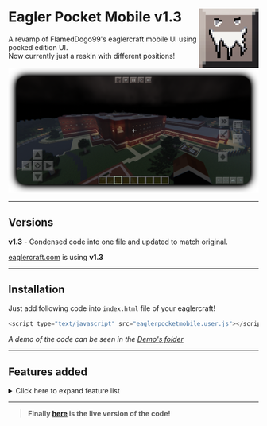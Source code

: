 # <img src=".github/assets/logo.png" alt="EPM Logo" align="right" width="120px">Eagler Pocket Mobile v1.3
 A revamp of FlamedDogo99's eaglercraft mobile UI using pocked edition UI.<br>
 Now currently just a reskin with different positions!


<img src=".github/assets/ingame.png" alt="Ingame Photo"><br>

<hr>

 ## Versions
 __v1.3__ - Condensed code into one file and updated to match original.<br>

 [eaglercraft.com](https://eaglercraft.com) is using __v1.3__

 <hr>

## Installation
 Just add following code into `index.html` file of your eaglercraft!<br>

 ```javascript
<script type="text/javascript" src="eaglerpocketmobile.user.js"></script>
 ```
 
 _A demo of the code can be seen in the [Demo's folder](https://github.com/irv77/EaglerPocketMobile/tree/main/demo/)_

<hr>

## Features added

<details>
<summary>Click here to expand feature list</summary>

- [x] Strafe buttons when holding forward
- [x] Crouch lock on hold
- [x] Sprint button (sperate from double tapping forward)
- [ ] Misc Platform support (Controller, Keyboard arrows, etc)
- [ ] Cancel button for file upload
- [ ] Styling for file upload
- [x] Back button for Kiwi browser?
- [x] Re-orginize button layout (With new icons)
- [ ] Redo the display button functions
- [x] Pocket Edition UI
- [x] Updated code from main
- [x] Bug fixes from original
- [ ] Config file for features
- [x] Organized Code
</details>

<hr>

>__Finally [here](https://irv77.github.io/EaglerPocketMobile/demo/) is the live version of the code!__